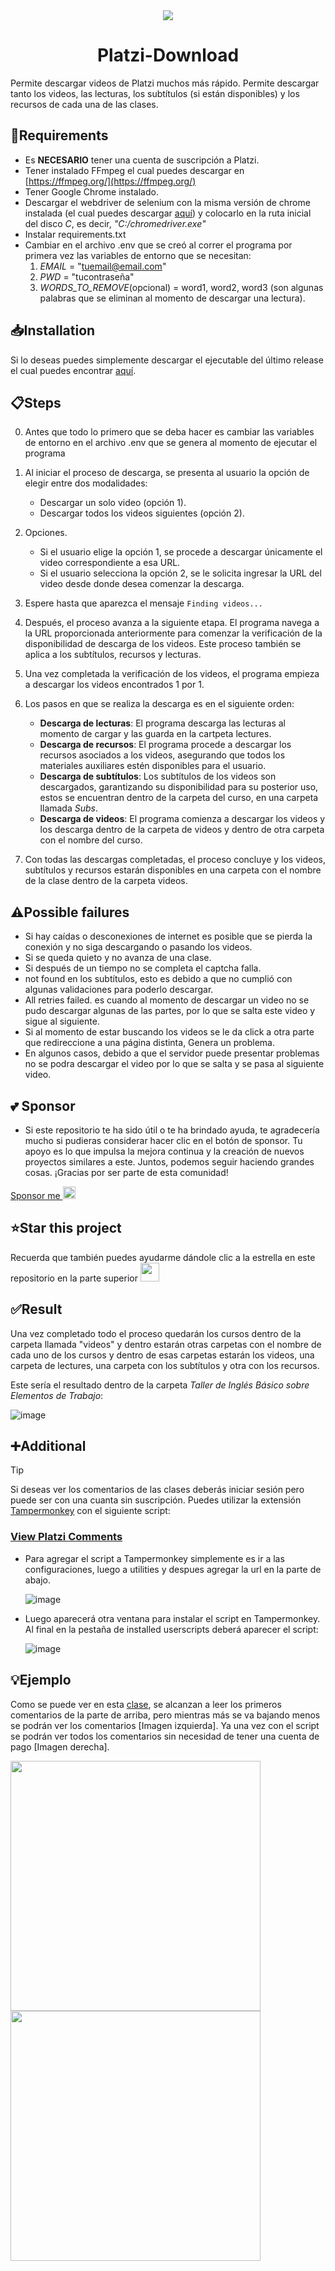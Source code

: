 <div align="center">
  <img src ="https://github.com/OscarDogar/Platzi-Download/assets/60854050/5a57dd93-1138-40d1-9231-c3c029c98bb5"/>
  <h1>Platzi-Download</h1>
</div>

Permite descargar videos de Platzi muchos más rápido. Permite descargar tanto los videos, las lecturas, los subtítulos (si están disponibles) y los recursos de cada una de las clases. 

## 📄Requirements 
- Es **NECESARIO** tener una cuenta de suscripción a Platzi.
- Tener instalado FFmpeg el cual puedes descargar en [https://ffmpeg.org/](https://ffmpeg.org/)
- Tener Google Chrome instalado.
- Descargar el webdriver de selenium con la misma versión de chrome instalada (el cual puedes descargar [aquí](https://chromedriver.chromium.org/downloads)) y colocarlo en la ruta inicial del disco *C*, es decir, *"C:/chromedriver.exe"*
- Instalar requirements.txt
- Cambiar en el archivo .env que se creó al correr el programa por primera vez las variables de entorno que se necesitan:
  1. *EMAIL* = "tuemail@email.com"
  2. *PWD* = "tucontraseña"
  3. *WORDS_TO_REMOVE*(opcional) = word1, word2, word3 (son algunas palabras que se eliminan al momento de descargar una lectura).
 
## 📥Installation

Si lo deseas puedes simplemente descargar el ejecutable del último release el cual puedes encontrar [aquí](https://github.com/OscarDogar/Platzi-Download/releases). 

## 📋Steps

0. Antes que todo lo primero que se deba hacer es cambiar las variables de entorno en el archivo .env que se genera al momento de ejecutar el programa

1. Al iniciar el proceso de descarga, se presenta al usuario la opción de elegir entre dos modalidades: 
   - Descargar un solo video (opción 1).
   - Descargar todos los videos siguientes (opción 2).

2. Opciones.
   - Si el usuario elige la opción 1, se procede a descargar únicamente el video correspondiente a esa URL.
   - Si el usuario selecciona la opción 2, se le solicita ingresar la URL del video desde donde desea comenzar la descarga.

3. Espere hasta que aparezca el mensaje ```Finding videos...```

4. Después, el proceso avanza a la siguiente etapa. El programa navega a la URL proporcionada anteriormente para comenzar la verificación de la disponibilidad de descarga de los videos. Este proceso también se aplica a los subtítulos, recursos y lecturas.

5. Una vez completada la verificación de los videos, el programa empieza a descargar los videos encontrados 1 por 1.

6. Los pasos en que se realiza la descarga es en el siguiente orden:
   - **Descarga de lecturas**: El programa descarga las lecturas al momento de cargar y las guarda en la cartpeta lectures.
   - **Descarga de recursos**: El programa procede a descargar los recursos asociados a los videos, asegurando que todos los materiales auxiliares estén disponibles para el usuario.
   - **Descarga de subtítulos**: Los subtítulos de los videos son descargados, garantizando su disponibilidad para su posterior uso, estos se encuentran dentro de la carpeta del curso, en una carpeta llamada *Subs*.
   - **Descarga de videos**: El programa comienza a descargar los videos y los descarga dentro de la carpeta de videos y dentro de otra carpeta con el nombre del curso.

7. Con todas las descargas completadas, el proceso concluye y los videos, subtítulos y recursos estarán disponibles en una carpeta con el nombre de la clase dentro de la carpeta videos.

## ⚠️Possible failures

* Si hay caídas o desconexiones de internet es posible que se pierda la conexión y no siga descargando o pasando los videos.
* Si se queda quieto y no avanza de una clase.
* Si después de un tiempo no se completa el captcha falla.
* not found en los subtítulos, esto es debido a que no cumplió con algunas validaciones para poderlo descargar.
* All retries failed. es cuando al momento de descargar un video no se pudo descargar algunas de las partes, por lo que se salta este video y sigue al siguiente.
* Si al momento de estar buscando los videos se le da click a otra parte que redireccione a una página distinta, Genera un problema.
* En algunos casos, debido a que el servidor puede presentar problemas no se podra descargar el video por lo que se salta y se pasa al siguiente video. 

## 💕 Sponsor 

- Si este repositorio te ha sido útil o te ha brindado ayuda, te agradecería mucho si pudieras considerar hacer clic en el botón de sponsor. Tu apoyo es lo que impulsa la mejora continua y la creación de nuevos proyectos similares a este. Juntos, podemos seguir haciendo grandes cosas. ¡Gracias por ser parte de esta comunidad!

[Sponsor me <img src="https://github-production-user-asset-6210df.s3.amazonaws.com/60854050/263421335-c7468ed6-7853-42c6-9de9-05be51da1ca2.png" width="20"/>](https://github.com/sponsors/OscarDogar)

## ⭐Star this project 
Recuerda que también puedes ayudarme dándole clic a la estrella en este repositorio en la parte superior [<img width="30" src ="https://github.com/OscarDogar/Platzi-Download/assets/60854050/833aa10d-de1e-472a-8123-3dc1046aa35b"/>](https://github.com/OscarDogar/Platzi-Download/) 


## ✅Result

Una vez completado todo el proceso quedarán los cursos dentro de la carpeta llamada "videos" y dentro estarán otras carpetas 
con el nombre de cada uno de los cursos y dentro de esas carpetas estarán los videos, una carpeta de lectures, una carpeta con los subtítulos y otra con los recursos.

Este sería el resultado dentro de la carpeta *Taller de Inglés Básico sobre Elementos de Trabajo*: 

![image](https://github.com/OscarDogar/Platzi-Download/assets/60854050/d2aa50e8-a7c3-4bb6-8833-7b258e96181c)


## ➕Additional

> [!TIP]
> Si deseas ver los comentarios de las clases deberás iniciar sesión pero puede ser con una cuanta sin suscripción. Puedes utilizar la extensión [Tampermonkey](https://chromewebstore.google.com/detail/tampermonkey/dhdgffkkebhmkfjojejmpbldmpobfkfo) con el siguiente script:

### [View Platzi Comments](https://gist.githubusercontent.com/OscarDogar/717448f4db972aa01b4cf8b88baab4e2/raw/1641227fb3cd2e104002a9e50353648efd7ff250/ViewPlatziComments.js)


- Para agregar el script a Tampermonkey simplemente es ir a las configuraciones, luego a utilities y despues agregar la url en la parte de abajo.

   ![image](https://github.com/OscarDogar/Platzi-Download/assets/60854050/9a6d2d7b-3b00-4632-b6c8-25f57dfd8a7d)

- Luego aparecerá otra ventana para instalar el script en Tampermonkey. Al final en la pestaña de installed userscripts deberá aparecer el script: 

   ![image](https://github.com/OscarDogar/Platzi-Download/assets/60854050/c3496eaf-dc8f-41a7-8f15-3cb96bf1d801)


## 💡Ejemplo 

Como se puede ver en esta [clase](https://platzi.com/new-home/clases/2069-negocios-data-science/33434-como-crear-empresas-y-culturas-data-driven/), se alcanzan a leer los primeros comentarios de la parte de arriba, pero mientras más se va bajando menos se podrán ver los comentarios [Imagen izquierda]. Ya una vez con el script se podrán ver todos los comentarios sin necesidad de tener una cuenta de pago [Imagen derecha].



<img width="400" src ="https://github.com/OscarDogar/Platzi-Download/assets/60854050/c42d199e-9230-4334-aaf1-10a0d809ef7c"/>
<img width="400" src ="https://github.com/OscarDogar/Platzi-Download/assets/60854050/78322f45-5f97-4f7b-b4c7-96d2155aaefc"/>












